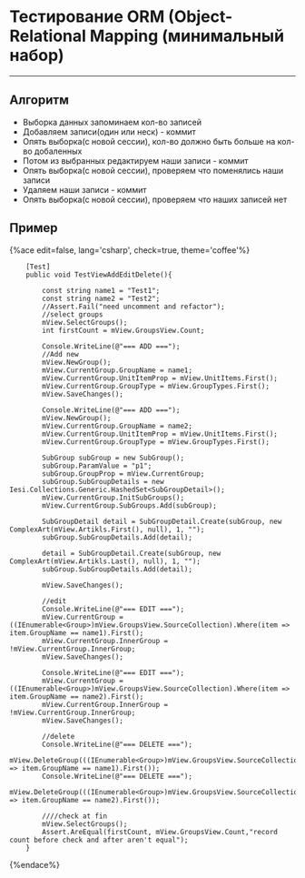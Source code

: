 # Тестирование ORM (Object-Relational Mapping (минимальный набор) #

---

## Алгоритм ##

* Выборка данных запоминаем кол-во записей
* Добавляем записи(один или неск) - коммит
* Опять выборка(с новой сессии), кол-во должно быть больше на кол-во добаленных
* Потом из выбранных редактируем наши записи - коммит
* Опять выборка(с новой сессии), проверяем что поменялись наши записи
* Удаляем наши записи - коммит
* Опять выборка(с новой сессии), проверяем что наших записей нет

## Пример ##

{%ace edit=false, lang='csharp', check=true, theme='coffee'%}

        [Test]
        public void TestViewAddEditDelete(){

            const string name1 = "Test1";
            const string name2 = "Test2";
            //Assert.Fail("need uncomment and refactor");
            //select groups
            mView.SelectGroups();
            int firstCount = mView.GroupsView.Count;

            Console.WriteLine(@"=== ADD ===");
            //Add new
            mView.NewGroup();
            mView.CurrentGroup.GroupName = name1;
            mView.CurrentGroup.UnitItemProp = mView.UnitItems.First();
            mView.CurrentGroup.GroupType = mView.GroupTypes.First();
            mView.SaveChanges();

            Console.WriteLine(@"=== ADD ===");
            mView.NewGroup();
            mView.CurrentGroup.GroupName = name2;
            mView.CurrentGroup.UnitItemProp = mView.UnitItems.First();
            mView.CurrentGroup.GroupType = mView.GroupTypes.First();

            SubGroup subGroup = new SubGroup();
            subGroup.ParamValue = "p1";
            subGroup.GroupProp = mView.CurrentGroup;
            subGroup.SubGroupDetails = new Iesi.Collections.Generic.HashedSet<SubGroupDetail>();
            mView.CurrentGroup.InitSubGroups();
            mView.CurrentGroup.SubGroups.Add(subGroup);

            SubGroupDetail detail = SubGroupDetail.Create(subGroup, new ComplexArt(mView.Artikls.First(), null), 1, "");
            subGroup.SubGroupDetails.Add(detail);

            detail = SubGroupDetail.Create(subGroup, new ComplexArt(mView.Artikls.Last(), null), 1, "");
            subGroup.SubGroupDetails.Add(detail);

            mView.SaveChanges();

            //edit
            Console.WriteLine(@"=== EDIT ===");
            mView.CurrentGroup = ((IEnumerable<Group>)mView.GroupsView.SourceCollection).Where(item => item.GroupName == name1).First();
            mView.CurrentGroup.InnerGroup = !mView.CurrentGroup.InnerGroup;
            mView.SaveChanges();

            Console.WriteLine(@"=== EDIT ===");
            mView.CurrentGroup = ((IEnumerable<Group>)mView.GroupsView.SourceCollection).Where(item => item.GroupName == name2).First();
            mView.CurrentGroup.InnerGroup = !mView.CurrentGroup.InnerGroup;
            mView.SaveChanges();

            //delete
            Console.WriteLine(@"=== DELETE ===");
            mView.DeleteGroup(((IEnumerable<Group>)mView.GroupsView.SourceCollection).Where(item => item.GroupName == name1).First());
            Console.WriteLine(@"=== DELETE ===");
            mView.DeleteGroup(((IEnumerable<Group>)mView.GroupsView.SourceCollection).Where(item => item.GroupName == name2).First());

            ////check at fin
            mView.SelectGroups();
            Assert.AreEqual(firstCount, mView.GroupsView.Count,"record count before check and after aren't equal");
        }

{%endace%}